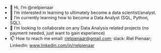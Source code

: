 - 👋 Hi, I’m @rielpienaar
- 👀 I’m interested in learning to ultimately become a data scientist/analyst.
- 🌱 I’m currently learning how to become a Data Analyst (SQL, Python, SQL).
- 💞️ I’m looking to collaborate on any Data Analysis related projects (no payment needed, just want to gain experience)
- 📫 How to reach me email: rielpienaar@gmail.com; slack: Riel Pienaar; LinkedIn: www.linkedin.com/in/rielpienaar
